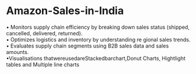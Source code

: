 # Amazon-Sales-in-India
• Monitors supply chain efficiency by breaking down sales  status (shipped, cancelled, delivered, returned).  
• Optimizes logistics and inventory by understanding re gional sales trends.  
• Evaluates supply chain segments using B2B sales data and  sales amounts.  
•Visualisations thatwereusedareStackedbarchart,Donut Charts, Hightlight tables and Multiple line charts
